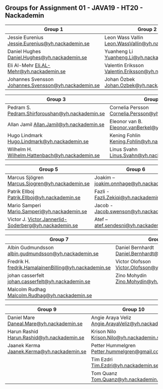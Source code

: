 ## Groups for Assignment 01 - JAVA19 - HT20 - Nackademin

| Group 1                                               | Group 2                                               |
|-------------------------------------------------------|-------------------------------------------------------|
| Jessie Eurenius Jessie.Eurenius@yh.nackademin.se      | Leon Wass Vallin	Leon.WassVallin@yh.nackademin.se    |
| Daniel Hughes	Daniel.Hughes@yh.nackademin.se          | Yuanheng Li	Yuanheng.Li@yh.nackademin.se              |
| Eli Al-Mehr	Eli.AL-Mehr@yh.nackademin.se              | Valentin Eriksson	Valentin.Eriksson@yh.nackademin.se  |
| Johannes Svensson	Johannes.Svensson@yh.nackademin.se  | Johan Özbek	Johan.Ozbek@yh.nackademin.se              |

| Group 3                                               | Group 4                                               |
|-------------------------------------------------------|-------------------------------------------------------|
| Pedram S.	Pedram.Shirforoushan@yh.nackademin.se       | Cornelia Persson	Cornelia.Persson@yh.nackademin.se   |
| Allan Jamil	Allan.Jamil@yh.nackademin.se              | Eleonor van B.	Eleonor.vanBerkel@yh.nackademin.se    |
| Hugo Lindmark	Hugo.Lindmark@yh.nackademin.se          | Kening Fohlin	Kening.Fohlin@yh.nackademin.se          |
| Wilhelm H.	Wilhelm.Hattenbach@yh.nackademin.se       | Linus Svahn	Linus.Svahn@yh.nackademin.se              |

| Group 5                                               | Group 6                                               |
|-------------------------------------------------------|-------------------------------------------------------|
| Marcus Sjögren	Marcus.Sjogren@yh.nackademin.se       | Joakim – joakim.onnhage@yh.nackademin.se              |
| Patrik Ellboj	Patrik.Ellboj@yh.nackademin.se          | Fazli  - Fazli.Zekiqi@yh.nackademin.se                |
| Mario Samperi	Mario.Samperi@yh.nackademin.se          | Jacob  -  Jacob.swenson@yh.nackademin.se              |
| Victor J.	Victor.Jannerlid-Soderberg@yh.nackademin.se | Atef   – atef.sendesni@yh.nackademin.se               |

| Group 7                                               | Group 8                                               |
|-------------------------------------------------------|-------------------------------------------------------|
|Albin Gudmundsson	albin.gudmundsson@yh.nackademin.se  | Daniel Bernhardt	Daniel.Bernhardt@yh.nackademin.se   |
|Fredrik H.	fredrik.HamalainenBilling@yh.nackademin.se  | Victor Olofsson	Victor.Olofsson@yh.nackademin.se      |
|johan casserfelt	johan.casserfelt@yh.nackademin.se     | Zino Mohydin	Zino.Mohydin@yh.nackademin.se           |
|Malcolm Rudhag	Malcolm.Rudhag@yh.nackademin.se         |                                                       |

| Group 9                                               | Group 10                                              |
|-------------------------------------------------------|-------------------------------------------------------|
| Daniel Mare	Daneal.Mare@yh.nackademin.se              |Angie Araya Veliz	Angie.ArayaVeliz@yh.nackademin.se   |
| Harun Rashid	Harun.Rashid@yh.nackademin.se           |Krison Nilo	Krison.Nilo@yh.nackademin.se              |
| Jaanek Kerma	Jaanek.Kerma@yh.nackademin.se           |Petter Hummelgren	Petter.hummelgren@gmail.com         |
|                                                       |Tim Ezdri	Tim.Ezdri@yh.nackademin.se                  |
|                                                       |Tom Quanz	Tom.Quanz@yh.nackademin.se                  |
